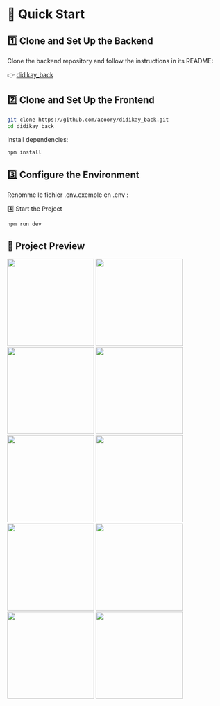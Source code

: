 # 🚀 Quick Start

## 1️⃣ Clone and Set Up the Backend

Clone the backend repository and follow the instructions in its README:

👉 [didikay_back](https://github.com/acoory/didikay_back)

## 2️⃣ Clone and Set Up the Frontend

```bash
git clone https://github.com/acoory/didikay_back.git
cd didikay_back
```

Install dependencies:

```bash
npm install
```

## 3️⃣ Configure the Environment

Renomme le fichier .env.exemple en .env :

4️⃣ Start the Project

```bash
npm run dev
```

## 📸 Project Preview

<p>
  <a href="https://postimg.cc/RWpqv0BB"><img width="200" src="https://i.postimg.cc/JhMXcyYG/Capture-d-e-cran-2025-02-18-a-16-49-43.png"></a>
  <a href="https://postimg.cc/6ym9N4rL"><img width="200" src="https://i.postimg.cc/6ym9N4rL/Capture-d-e-cran-2025-02-18-a-15-14-57.png"></a>
  <a href="https://postimg.cc/YGRHDv2F"><img width="200" src="https://i.postimg.cc/YGRHDv2F/Capture-d-e-cran-2025-02-18-a-15-15-07.png"></a>
  <a href="https://postimg.cc/SYKpBmjv"><img width="200" src="https://i.postimg.cc/SYKpBmjv/Capture-d-e-cran-2025-02-18-a-15-15-12.png"></a>
  <a href="https://postimg.cc/0MPvCYvx"><img width="200" src="https://i.postimg.cc/0MPvCYvx/Capture-d-e-cran-2025-02-18-a-15-15-21.png"></a>
  <a href="https://postimg.cc/f3xZXH6B"><img width="200" src="https://i.postimg.cc/f3xZXH6B/Capture-d-e-cran-2025-02-18-a-15-15-45.png"></a>
  <a href="https://postimg.cc/vDPyWxNF"><img width="200" src="https://i.postimg.cc/vDPyWxNF/Capture-d-e-cran-2025-02-18-a-15-15-58.png"></a>
  <a href="https://postimg.cc/s1fyQ4K4"><img width="200" src="https://i.postimg.cc/s1fyQ4K4/Capture-d-e-cran-2025-02-18-a-15-16-07.png"></a>
  <a href="https://postimg.cc/rKKkgyBd"><img width="200" src="https://i.postimg.cc/rKKkgyBd/Capture-d-e-cran-2025-02-18-a-15-16-32.png"></a>
  <a href="https://postimg.cc/ZWNht7K4"><img width="200" src="https://i.postimg.cc/ZWNht7K4/Capture-d-e-cran-2025-02-18-a-15-17-14.png"></a>
</p>

